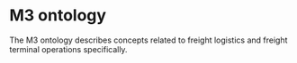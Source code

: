 M3 ontology
===================
The M3 ontology describes concepts related to freight logistics and freight terminal operations specifically.
